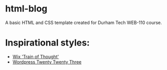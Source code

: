 # html-blog

A basic HTML and CSS template created for Durham Tech WEB-110 course.

# Inspirational styles: 
- [Wix 'Train of Thought'](https://www.wix.com/website-template/view/html/2502?originUrl=https%3A%2F%2Fwww.wix.com%2Fwebsite%2Ftemplates%2Fhtml%2Fblog&tpClick=view_button&esi=4e68b4ed-e36e-4fe5-9fb6-60aceb8e4329)
- [Wordpress Twenty Twenty Three](https://wordpress.org/themes/twentytwentythree/)